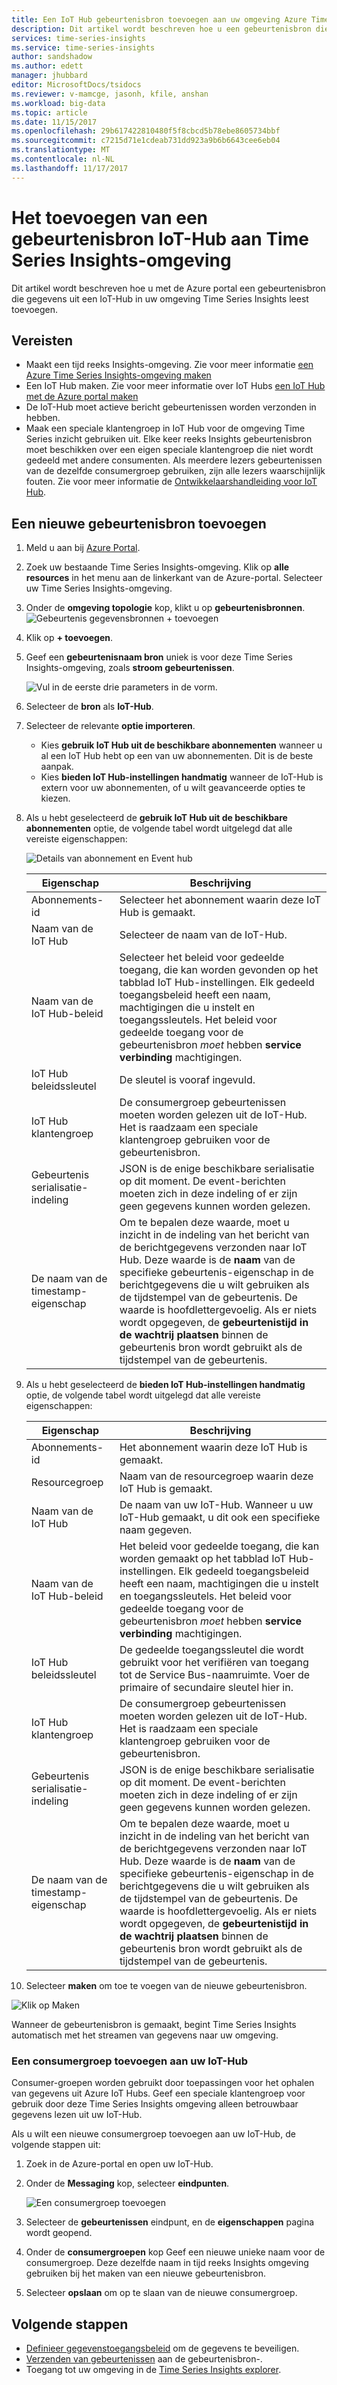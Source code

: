 ```yaml
---
title: Een IoT Hub gebeurtenisbron toevoegen aan uw omgeving Azure Time Series Insights | Microsoft Docs
description: Dit artikel wordt beschreven hoe u een gebeurtenisbron die is verbonden met een IoT-Hub aan uw omgeving Time Series Insights toevoegt
services: time-series-insights
ms.service: time-series-insights
author: sandshadow
ms.author: edett
manager: jhubbard
editor: MicrosoftDocs/tsidocs
ms.reviewer: v-mamcge, jasonh, kfile, anshan
ms.workload: big-data
ms.topic: article
ms.date: 11/15/2017
ms.openlocfilehash: 29b617422810480f5f8cbcd5b78ebe8605734bbf
ms.sourcegitcommit: c7215d71e1cdeab731dd923a9b6b6643cee6eb04
ms.translationtype: MT
ms.contentlocale: nl-NL
ms.lasthandoff: 11/17/2017
---
```

# <a name="how-to-add-an-iot-hub-event-source-to-time-series-insights-environment"></a>Het toevoegen van een gebeurtenisbron IoT-Hub aan Time Series Insights-omgeving
Dit artikel wordt beschreven hoe u met de Azure portal een gebeurtenisbron die gegevens uit een IoT-Hub in uw omgeving Time Series Insights leest toevoegen.

## <a name="prerequisites"></a>Vereisten
- Maakt een tijd reeks Insights-omgeving. Zie voor meer informatie [een Azure Time Series Insights-omgeving maken](time-series-insights-get-started.md) 
- Een IoT Hub maken. Zie voor meer informatie over IoT Hubs [een IoT Hub met de Azure portal maken](../iot-hub/iot-hub-create-through-portal.md)
- De IoT-Hub moet actieve bericht gebeurtenissen worden verzonden in hebben.
- Maak een speciale klantengroep in IoT Hub voor de omgeving Time Series inzicht gebruiken uit. Elke keer reeks Insights gebeurtenisbron moet beschikken over een eigen speciale klantengroep die niet wordt gedeeld met andere consumenten. Als meerdere lezers gebeurtenissen van de dezelfde consumergroep gebruiken, zijn alle lezers waarschijnlijk fouten. Zie voor meer informatie de [Ontwikkelaarshandleiding voor IoT Hub](../iot-hub/iot-hub-devguide.md).

## <a name="add-a-new-event-source"></a>Een nieuwe gebeurtenisbron toevoegen
1. Meld u aan bij [Azure Portal](https://portal.azure.com).

2. Zoek uw bestaande Time Series Insights-omgeving. Klik op **alle resources** in het menu aan de linkerkant van de Azure-portal. Selecteer uw Time Series Insights-omgeving.

3. Onder de **omgeving topologie** kop, klikt u op **gebeurtenisbronnen**.
   ![Gebeurtenis gegevensbronnen + toevoegen](media/time-series-insights-how-to-add-an-event-source-iothub/1-event-sources.png)

4. Klik op **+ toevoegen**.

5. Geef een **gebeurtenisnaam bron** uniek is voor deze Time Series Insights-omgeving, zoals **stroom gebeurtenissen**.

   ![Vul in de eerste drie parameters in de vorm.](media/time-series-insights-how-to-add-an-event-source-iothub/2-import-option.png)

6. Selecteer de **bron** als **IoT-Hub**.

7. Selecteer de relevante **optie importeren**. 
   - Kies **gebruik IoT Hub uit de beschikbare abonnementen** wanneer u al een IoT Hub hebt op een van uw abonnementen. Dit is de beste aanpak.
   - Kies **bieden IoT Hub-instellingen handmatig** wanneer de IoT-Hub is extern voor uw abonnementen, of u wilt geavanceerde opties te kiezen. 

8. Als u hebt geselecteerd de **gebruik IoT Hub uit de beschikbare abonnementen** optie, de volgende tabel wordt uitgelegd dat alle vereiste eigenschappen:

   ![Details van abonnement en Event hub](media/time-series-insights-how-to-add-an-event-source-iothub/3-new-event-source.png)

   | Eigenschap | Beschrijving |
   | --- | --- |
   | Abonnements-id | Selecteer het abonnement waarin deze IoT Hub is gemaakt.
   | Naam van de IoT Hub | Selecteer de naam van de IoT-Hub.
   | Naam van de IoT Hub-beleid | Selecteer het beleid voor gedeelde toegang, die kan worden gevonden op het tabblad IoT Hub-instellingen. Elk gedeeld toegangsbeleid heeft een naam, machtigingen die u instelt en toegangssleutels. Het beleid voor gedeelde toegang voor de gebeurtenisbron *moet* hebben **service verbinding** machtigingen.
   | IoT Hub beleidssleutel | De sleutel is vooraf ingevuld.
   | IoT Hub klantengroep | De consumergroep gebeurtenissen moeten worden gelezen uit de IoT-Hub. Het is raadzaam een speciale klantengroep gebruiken voor de gebeurtenisbron.
   | Gebeurtenis serialisatie-indeling | JSON is de enige beschikbare serialisatie op dit moment. De event-berichten moeten zich in deze indeling of er zijn geen gegevens kunnen worden gelezen. |
   | De naam van de timestamp-eigenschap | Om te bepalen deze waarde, moet u inzicht in de indeling van het bericht van de berichtgegevens verzonden naar IoT Hub. Deze waarde is de **naam** van de specifieke gebeurtenis-eigenschap in de berichtgegevens die u wilt gebruiken als de tijdstempel van de gebeurtenis. De waarde is hoofdlettergevoelig. Als er niets wordt opgegeven, de **gebeurtenistijd in de wachtrij plaatsen** binnen de gebeurtenis bron wordt gebruikt als de tijdstempel van de gebeurtenis. |

9. Als u hebt geselecteerd de **bieden IoT Hub-instellingen handmatig** optie, de volgende tabel wordt uitgelegd dat alle vereiste eigenschappen:

   | Eigenschap | Beschrijving |
   | --- | --- |
   | Abonnements-id | Het abonnement waarin deze IoT Hub is gemaakt.
   | Resourcegroep | Naam van de resourcegroep waarin deze IoT Hub is gemaakt.
   | Naam van de IoT Hub | De naam van uw IoT-Hub. Wanneer u uw IoT-Hub gemaakt, u dit ook een specifieke naam gegeven.
   | Naam van de IoT Hub-beleid | Het beleid voor gedeelde toegang, die kan worden gemaakt op het tabblad IoT Hub-instellingen. Elk gedeeld toegangsbeleid heeft een naam, machtigingen die u instelt en toegangssleutels. Het beleid voor gedeelde toegang voor de gebeurtenisbron *moet* hebben **service verbinding** machtigingen.
   | IoT Hub beleidssleutel | De gedeelde toegangssleutel die wordt gebruikt voor het verifiëren van toegang tot de Service Bus-naamruimte. Voer de primaire of secundaire sleutel hier in.
   | IoT Hub klantengroep | De consumergroep gebeurtenissen moeten worden gelezen uit de IoT-Hub. Het is raadzaam een speciale klantengroep gebruiken voor de gebeurtenisbron.
   | Gebeurtenis serialisatie-indeling | JSON is de enige beschikbare serialisatie op dit moment. De event-berichten moeten zich in deze indeling of er zijn geen gegevens kunnen worden gelezen. |
   | De naam van de timestamp-eigenschap | Om te bepalen deze waarde, moet u inzicht in de indeling van het bericht van de berichtgegevens verzonden naar IoT Hub. Deze waarde is de **naam** van de specifieke gebeurtenis-eigenschap in de berichtgegevens die u wilt gebruiken als de tijdstempel van de gebeurtenis. De waarde is hoofdlettergevoelig. Als er niets wordt opgegeven, de **gebeurtenistijd in de wachtrij plaatsen** binnen de gebeurtenis bron wordt gebruikt als de tijdstempel van de gebeurtenis. |

10. Selecteer **maken** om toe te voegen van de nieuwe gebeurtenisbron.

   ![Klik op Maken](media/time-series-insights-how-to-add-an-event-source-iothub/4-create-button.png)

   Wanneer de gebeurtenisbron is gemaakt, begint Time Series Insights automatisch met het streamen van gegevens naar uw omgeving.

### <a name="add-a-consumer-group-to-your-iot-hub"></a>Een consumergroep toevoegen aan uw IoT-Hub
Consumer-groepen worden gebruikt door toepassingen voor het ophalen van gegevens uit Azure IoT Hubs. Geef een speciale klantengroep voor gebruik door deze Time Series Insights omgeving alleen betrouwbaar gegevens lezen uit uw IoT-Hub.

Als u wilt een nieuwe consumergroep toevoegen aan uw IoT-Hub, de volgende stappen uit:
1. Zoek in de Azure-portal en open uw IoT-Hub.

2. Onder de **Messaging** kop, selecteer **eindpunten**. 

   ![Een consumergroep toevoegen](media/time-series-insights-how-to-add-an-event-source-iothub/5-add-consumer-group.png)

3. Selecteer de **gebeurtenissen** eindpunt, en de **eigenschappen** pagina wordt geopend.

4. Onder de **consumergroepen** kop Geef een nieuwe unieke naam voor de consumergroep. Deze dezelfde naam in tijd reeks Insights omgeving gebruiken bij het maken van een nieuwe gebeurtenisbron.

5. Selecteer **opslaan** om op te slaan van de nieuwe consumergroep.

## <a name="next-steps"></a>Volgende stappen
- [Definieer gegevenstoegangsbeleid](time-series-insights-data-access.md) om de gegevens te beveiligen.
- [Verzenden van gebeurtenissen](time-series-insights-send-events.md) aan de gebeurtenisbron-.
- Toegang tot uw omgeving in de [Time Series Insights explorer](https://insights.timeseries.azure.com).
